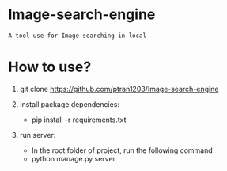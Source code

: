 # Image-search-engine
    A tool use for Image searching in local

# How to use?
1. git clone https://github.com/ptran1203/Image-search-engine

2. install package dependencies:
    - pip install -r requirements.txt

3. run server:
    - In the root folder of project, run the following command
    - python manage.py server